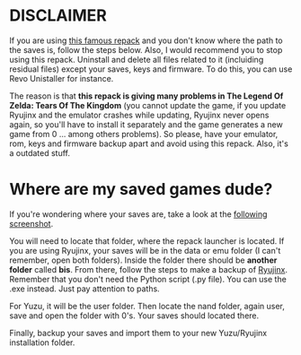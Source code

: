 # DISCLAIMER

If you are using [this famous repack](https://i.imgur.com/Mp6n7la.png) and you don't know where the path to the saves is, follow the steps below. Also, I would recommend you to stop using this repack. Uninstall and delete all files related to it (incluiding residual files) except your saves, keys and firmware. To do this, you can use Revo Unistaller for instance.

The reason is that **this repack is giving many problems in The Legend Of Zelda: Tears Of The Kingdom** (you cannot update the game, if you update Ryujinx and the emulator crashes while updating, Ryujinx never opens again, so you'll have to install it separately and the game generates a new game from 0 ... among others problems). So please, have your emulator, rom, keys and firmware backup apart and avoid using this repack. Also, it's a outdated stuff.

# Where are my saved games dude?

If you're wondering where your saves are, take a look at the [following screenshot](https://i.imgur.com/wDHCSzb.png).

You will need to locate that folder, where the repack launcher is located. If you are using Ryujinx, your saves will be in the data or emu folder (I can't remember, open both folders). Inside the folder there should be **another folder** called **bis**. From there, follow the steps to make a backup of [Ryujinx](https://github.com/StevensND/emuswitch-backup/blob/main/Python%20Guide/Python%20Ryujinx.md#steps). Remember that you don't need the Python script (.py file). You can use the .exe instead. Just pay attention to paths.

For Yuzu, it will be the user folder. Then locate the nand folder, again user, save and open the folder with 0's. Your saves should located there.

Finally, backup your saves and import them to your new Yuzu/Ryujinx installation folder.
